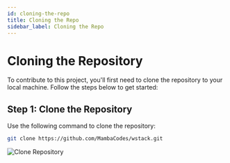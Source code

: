 ```yaml
---
id: cloning-the-repo
title: Cloning the Repo
sidebar_label: Cloning the Repo
---
```


# Cloning the Repository

To contribute to this project, you'll first need to clone the repository to your local machine. Follow the steps below to get started:

## Step 1: Clone the Repository

Use the following command to clone the repository:

```bash
git clone https://github.com/MambaCodes/wstack.git
```

![Clone Repository](/img/installation/git_clone.jpg)
